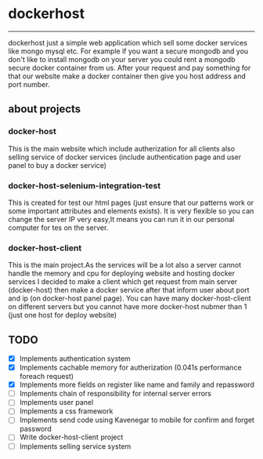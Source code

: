 # dockerhost
<hr>
dockerhost just a simple web application which sell some docker services like mongo mysql etc.
For example if you want a secure mongodb and you don't like to install mongodb on your server you could rent a mongodb secure docker container from us.
After your request and pay something for that our website make a docker container then give you host address and port number.

## about projects
### docker-host
This is the main website which include autherization for all clients also selling service of docker services (include authentication page and user panel to buy a docker service)
### docker-host-selenium-integration-test
This is created for test our html pages (just ensure that our patterns work or some important attributes and elements exists).
It is very flexible so you can change the server IP very easy,It means you can run it in our personal computer for tes on the server.
### docker-host-client
This is the main project.As the services will be a lot also a server cannot handle the memory and cpu for deploying website and hosting docker services I decided to make a client which get request from main server (docker-host) then make a docker service after that inform user about port and ip (on docker-host panel page).
You can have many docker-host-client on different servers but you cannot have more docker-host nubmer than 1 (just one host for deploy website)

## TODO
- [x] Implements authentication system
- [x] Implements cachable memory for autherization (0.041s performance foreach request)
- [x] Implements more fields on register like name and family and repassword
- [ ] Implements chain of responsibility for internal server errors
- [ ] Implements user panel
- [ ] Implements a css framework
- [ ] Implements send code using Kavenegar to mobile for confirm and forget password
- [ ] Write docker-host-client project
- [ ] Implements selling service system

